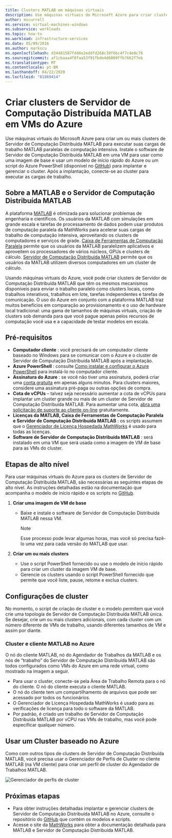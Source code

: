 ```yaml
---
title: Clusters MATLAB em máquinas virtuais
description: Use máquinas virtuais do Microsoft Azure para criar clusters de Servidor de Computação Distribuída MATLAB para executar suas cargas de trabalho MATLAB paralelas de computação intensiva.
author: mscurrell
ms.service: virtual-machines-windows
ms.subservice: workloads
ms.topic: how-to
ms.workload: infrastructure-services
ms.date: 05/09/2016
ms.author: markscu
ms.openlocfilehash: d34481587fd48e2eddfd268c39f6bc4f7c4e0c76
ms.sourcegitcommit: af1cbaaa4f0faa53f91fbde4d6009ffb7662f7eb
ms.translationtype: MT
ms.contentlocale: pt-BR
ms.lasthandoff: 04/22/2020
ms.locfileid: "81869414"
---
```

# <a name="create-matlab-distributed-computing-server-clusters-on-azure-vms"></a>Criar clusters de Servidor de Computação Distribuída MATLAB em VMs do Azure
Use máquinas virtuais do Microsoft Azure para criar um ou mais clusters de Servidor de Computação Distribuída MATLAB para executar suas cargas de trabalho MATLAB paralelas de computação intensiva. Instale o software de Servidor de Computação Distribuída MATLAB em uma VM para usar como uma imagem de base e usar um modelo de início rápido do Azure ou um script do Azure PowerShell (disponível no [GitHub](https://github.com/Azure/azure-quickstart-templates/tree/master/matlab-cluster)) para implantar e gerenciar o cluster. Após a implantação, conecte-se ao cluster para executar as cargas de trabalho.

## <a name="about-matlab-and-matlab-distributed-computing-server"></a>Sobre a MATLAB e o Servidor de Computação Distribuída MATLAB
A plataforma [MATLAB](https://www.mathworks.com/products/matlab/) é otimizada para solucionar problemas de engenharia e científicos. Os usuários da MATLAB com simulações em grande escala e tarefas de processamento de dados podem usar produtos de computação paralela da MathWorks para acelerar suas cargas de trabalho de computação intensiva, aproveitando os clusters de computadores e serviços de grade. [Caixa de Ferramentas de Computação Paralela](https://www.mathworks.com/products/parallel-computing/) permite que os usuários da MATLAB paralelizem aplicativos e aproveitem os processadores de vários núcleos, GPUs e clusters de cálculo. [Servidor de Computação Distribuída MATLAB](https://www.mathworks.com/products/distriben/) permite que os usuários da MATLAB utilizem diversos computadores em um cluster de cálculo.

Usando máquinas virtuais do Azure, você pode criar clusters de Servidor de Computação Distribuída MATLAB que têm os mesmos mecanismos disponíveis para enviar o trabalho paralelo como clusters locais, como trabalhos interativos, trabalhos em lote, tarefas independentes e tarefas de comunicação. O uso do Azure em conjunto com a plataforma MATLAB traz muitos benefícios em comparação ao provisionamento e o uso de hardware local tradicional: uma gama de tamanhos de máquinas virtuais, criação de clusters sob demanda para que você pague apenas pelos recursos de computação você usa e a capacidade de testar modelos em escala.  

## <a name="prerequisites"></a>Pré-requisitos
* **Computador cliente** : você precisará de um computador cliente baseado no Windows para se comunicar com o Azure e o cluster de Servidor de Computação Distribuída MATLAB após a implantação.
* **Azure PowerShell** : consulte [Como instalar e configurar o Azure PowerShell](/powershell/azure/overview) para instalá-lo no computador cliente.
* **Assinatura do Azure** : se você não tiver uma assinatura, poderá criar uma [conta gratuita](https://azure.microsoft.com/free/) em apenas alguns minutos. Para clusters maiores, considere uma assinatura pré-paga ou outras opções de compra.
* **Cota de vCPUs** – talvez seja necessário aumentar a cota de vCPUs para implantar um cluster grande ou mais de um cluster de Servidor de Computação Distribuída MATLAB. Para aumentar uma cota, [abra uma solicitação de suporte ao cliente on-line](https://azure.microsoft.com/blog/2014/06/04/azure-limits-quotas-increase-requests/) gratuitamente.
* **Licenças da MATLAB, Caixa de Ferramentas de Computação Paralela e Servidor de Computação Distribuída MATLAB** : os scripts assumem que o [Gerenciador de Licença Hospedada MathWorks](https://www.mathworks.com/help/install/license-management.html) é usado para todas as licenças.  
* **Software de Servidor de Computação Distribuída MATLAB** : será instalado em uma VM que será usada como a imagem de VM de base para as VMs do cluster.

## <a name="high-level-steps"></a>Etapas de alto nível
Para usar máquinas virtuais do Azure para os clusters de Servidor de Computação Distribuída MATLAB, são necessárias as seguintes etapas de alto nível. As instruções detalhadas estão na documentação que acompanha o modelo de início rápido e os scripts no [GitHub](https://github.com/Azure/azure-quickstart-templates/tree/master/matlab-cluster).

1. **Criar uma imagem de VM de base**  

   * Baixe e instale o software de Servidor de Computação Distribuída MATLAB nessa VM.

     > [!NOTE]
     > Esse processo pode levar algumas horas, mas você só precisa fazê-lo uma vez para cada versão do MATLAB que usar.   
     >
     >
2. **Criar um ou mais clusters**  

   * Use o script PowerShell fornecido ou use o modelo de início rápido para criar um cluster da imagem VM de base.   
   * Gerencie os clusters usando o script PowerShell fornecido que permite que você liste, pause, retome e exclua clusters.

## <a name="cluster-configurations"></a>Configurações de cluster
No momento, o script de criação de cluster e o modelo permitem que você crie uma topologia de Servidor de Computação Distribuída MATLAB única. Se desejar, crie um ou mais clusters adicionais, com cada cluster com um número diferente de VMs de trabalho, usando diferentes tamanhos de VM e assim por diante.

### <a name="matlab-client-and-cluster-in-azure"></a>Cluster e cliente MATLAB no Azure
O nó do cliente MATLAB, nó do Agendador de Trabalhos da MATLAB e os nós de “trabalho” do Servidor de Computação Distribuída MATLAB são todos configurados como VMs do Azure em uma rede virtual, como mostrado na imagem a seguir.


* Para usar o cluster, conecte-se pela Área de Trabalho Remota para o nó do cliente. O nó do cliente executa o cliente MATLAB.
* O nó do cliente tem um compartilhamento de arquivos que pode ser acessado por todos os funcionários.
* O Gerenciador de Licença Hospedada MathWorks é usado para as verificações de licença para todo o software da MATLAB.
* Por padrão, é criado um trabalho de Servidor de Computação Distribuída MATLAB por vCPU nas VMs de trabalho, mas você pode especificar qualquer número.

## <a name="use-an-azure-based-cluster"></a>Usar um Cluster baseado no Azure
Como com outros tipos de clusters de Servidor de Computação Distribuída MATLAB, você precisa usar o Gerenciador de Perfis de Cluster no cliente MATLAB (na VM cliente) para criar um perfil de cluster do Agendador de Trabalhos MATLAB.

![Gerenciador de perfis de cluster](./media/matlab-mdcs-cluster/cluster_profile_manager.png)

## <a name="next-steps"></a>Próximas etapas
* Para obter instruções detalhadas implantar e gerenciar clusters de Servidor de Computação Distribuída MATLAB no Azure, consulte o repositório do [GitHub](https://github.com/Azure/azure-quickstart-templates/tree/master/matlab-cluster) que contém os modelos e scripts.
* Acesse o site da [MathWorks](https://www.mathworks.com/) para obter a documentação detalhada para MATLAB e Servidor de Computação Distribuída MATLAB.
